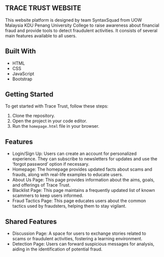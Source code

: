 ## TRACE TRUST WEBSITE
This website platform is designed by team SyntaxSquad from UOW Malaysia KDU Penang University College to raise awareness about financial fraud and provide tools to detect fraudulent activities. It consists of several main features available to all users.

## Built With
- HTML
- CSS
- JavaScript
- Bootstrap

## Getting Started
To get started with Trace Trust, follow these steps:
1. Clone the repository.
2. Open the project in your code editor.
3. Run the `homepage.html` file in your browser.

## Features
- Login/Sign Up: Users can create an account for personalized experience. They can subscribe to newsletters for updates and use the ‘forgot password’ option if necessary.
- Homepage: The homepage provides updated facts about scams and frauds, along with real-life examples to educate users.
- About Us Page: This page provides information about the aims, goals, and offerings of Trace Trust.
- Blacklist Page: This page maintains a frequently updated list of known scammers to keep users informed.
- Fraud Tactics Page: This page educates users about the common tactics used by fraudsters, helping them to stay vigilant.

## Shared Features
- Discussion Page: A space for users to exchange stories related to scams or fraudulent activities, fostering a learning environment.
- Detection Page: Users can forward suspicious messages for analysis, aiding in the identification of potential fraud.
